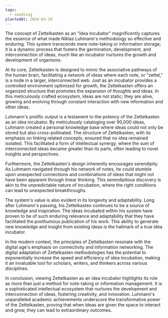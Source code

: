 ```yaml
---
tags:
  - seedling
plantedAt: 2024-03-19
---
```

The concept of Zettelkasten as an "idea incubator" magnificently captures the essence of what made Niklas Luhmann's methodology so effective and enduring. This system transcends mere note-taking or information storage; it is a dynamic process that fosters the germination, development, and interconnection of ideas, much like an incubator nurtures the growth and development of organisms.

At its core, Zettelkasten is designed to mimic the associative pathways of the human brain, facilitating a network of ideas where each note, or "zettel," is a node in a larger, interconnected web. Just as an incubator provides a controlled environment optimized for growth, the Zettelkasten offers an organized structure that promotes the expansion of thoughts and ideas. In this meticulously crafted ecosystem, ideas are not static; they are alive, growing and evolving through constant interaction with new information and other ideas.

Luhmann's prolific output is a testament to the potency of the Zettelkasten as an idea incubator. By meticulously cataloging over 90,000 ideas, Luhmann created a personal knowledge base where ideas could not only be stored but also cross-pollinated. The structure of Zettelkasten, with its emphasis on linking related concepts, ensured that no idea remained isolated. This facilitated a form of intellectual synergy, where the sum of interconnected ideas became greater than its parts, often leading to novel insights and perspectives.

Furthermore, the Zettelkasten's design inherently encourages serendipity. As Luhmann navigated through his network of notes, he could stumble upon unexpected connections and combinations of ideas that might not have been apparent through linear thinking. This serendipitous discovery is akin to the unpredictable nature of incubation, where the right conditions can lead to unexpected breakthroughs.

The system's value is also evident in its longevity and adaptability. Long after Luhmann's passing, his Zettelkasten continues to be a source of knowledge and inspiration. The ideas incubated within his system have proven to be of such enduring relevance and adaptability that they have facilitated the posthumous publication of his work. This ability to generate new knowledge and insight from existing ideas is the hallmark of a true idea incubator.

In the modern context, the principles of Zettelkasten resonate with the digital age's emphasis on connectivity and information networking. The digital adaptation of Zettelkasten methodologies has the potential to exponentially increase the speed and efficiency of idea incubation, making it an invaluable tool for scholars, writers, and thinkers across various disciplines.

In conclusion, viewing Zettelkasten as an idea incubator highlights its role as more than just a method for note-taking or information management. It is a sophisticated intellectual ecosystem that nurtures the development and interconnection of ideas, fostering creativity, and innovation. Luhmann's unparalleled academic achievements underscore the transformative power of the Zettelkasten, proving that when ideas are given the space to interact and grow, they can lead to extraordinary outcomes.